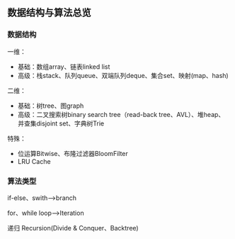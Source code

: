 ## 数据结构与算法总览

### 数据结构

一维：

- 基础：数组array、链表linked list
- 高级：栈stack、队列queue、双端队列deque、集合set、映射(map、hash)

二维：

- 基础：树tree、图graph
- 高级：二叉搜索树binary search tree（read-back tree、AVL）、堆heap、并查集disjoint set、字典树Trie

特殊：

- 位运算Bitwise、布隆过滤器BloomFilter
- LRU Cache

### 算法类型

if-else、swith-->branch

for、while loop-->Iteration

递归 Recursion(Divide & Conquer、Backtree)

